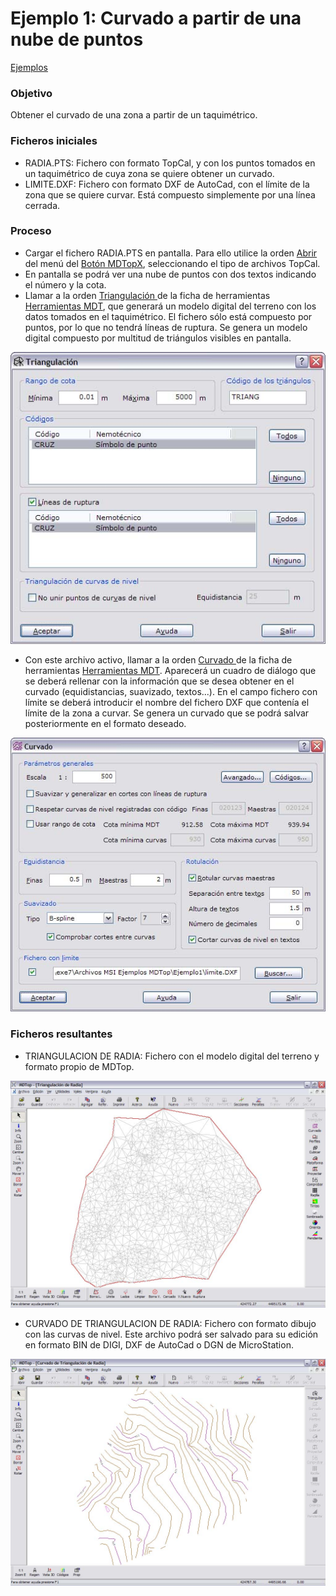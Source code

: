 # Ejemplo 1: Curvado a partir de una nube de puntos

[Ejemplos](./)

### Objetivo

Obtener el curvado de una zona a partir de un taquimétrico.

### Ficheros iniciales

* RADIA.PTS: Fichero con formato TopCal, y con los puntos tomados en un taquimétrico de cuya zona se quiere obtener un curvado.
* LIMITE.DXF: Fichero con formato DXF de AutoCad, con el límite de la zona que se quiere curvar. Está compuesto simplemente por una línea cerrada.

### Proceso

* Cargar el fichero RADIA.PTS en pantalla. Para ello utilice la orden [Abrir ](../operaciones-con-archivos/untitled.md)del menú del [Botón MDTopX](../introduccion/untitled-10.md), seleccionando el tipo de archivos TopCal.
* En pantalla se podrá ver una nube de puntos con dos textos indicando el número y la cota.
* Llamar a la orden [Triangulación ](../como.../untitled-326.md)de la ficha de herramientas [Herramientas MDT](../fichas-de-herramientas/untitled-249/), que generará un modelo digital del terreno con los datos tomados en el taquimétrico. El fichero sólo está compuesto por puntos, por lo que no tendrá líneas de ruptura. Se genera un modelo digital compuesto por multitud de triángulos visibles en pantalla.

![](../../.gitbook/assets/pantalla1-ejemplo1.jpg)

* Con este archivo activo, llamar a la orden [Curvado ](../como.../untitled-219.md)de la ficha de herramientas [Herramientas MDT](../fichas-de-herramientas/untitled-249/). Aparecerá un cuadro de diálogo que se deberá rellenar con la información que se desea obtener en el curvado \(equidistancias, suavizado, textos...\). En el campo fichero con límite se deberá introducir el nombre del fichero DXF que contenía el límite de la zona a curvar. Se genera un curvado que se podrá salvar posteriormente en el formato deseado.

![](../../.gitbook/assets/pantalla4-ejemplo1.jpg)

### Ficheros resultantes

* TRIANGULACION DE RADIA: Fichero con el modelo digital del terreno y formato propio de MDTop.

![](../../.gitbook/assets/pantalla3-ejemplo1.jpg)

* CURVADO DE TRIANGULACION DE RADIA: Fichero con formato dibujo con las curvas de nivel. Este archivo podrá ser salvado para su edición en formato BIN de DIGI, DXF de AutoCad o DGN de MicroStation.

![](../../.gitbook/assets/pantalla5-ejemplo1.jpg)

